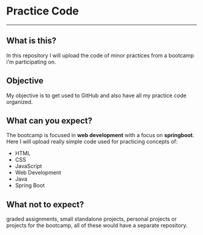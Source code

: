 # Practice Code
---
## What is this?
In this repository I will upload the code of minor practices from a bootcamp i'm participating on.
## Objective
My objective is to get used to GitHub and also have all my practice code organized.
## What can you expect?
The bootcamp is focused in **web development** with a focus on **springboot**.
Here I will upload really simple code used for practicing concepts of:
- HTML
- CSS
- JavaScript
- Web Development
- Java
- Spring Boot
## What not to expect?
graded assignments, small standalone projects, personal projects or projects for the bootcamp, all of these would have a separate repository.
